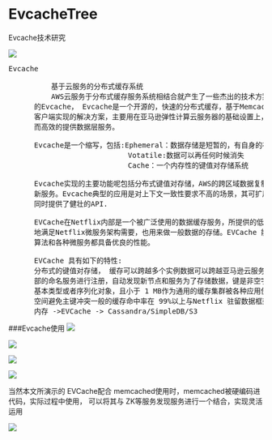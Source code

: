 # EvcacheTree
Evcache技术研究

![](https://i.imgur.com/wIReHIW.png)

<pre>
Evcache
 
          基于云服务的分布式缓存系统
          AWS云服务于分布式缓存服务系统相结合就产生了一些杰出的技术方案，一个典型案例是NetFlix
      的Evcache， Evcache是一个开源的，快速的分布式缓存，基于Memcached的内存存储和Spymemcached
      客户端实现的解决方案，主要用在亚马逊弹性计算云服务器的基础设置上，为云计算做了优化，能够顺畅
      而高效的提供数据层服务。

      Evcache是一个缩写，包括:Ephemeral：数据存储是短暂的，有自身的存活时间。
                            Votatile:数据可以再任何时候消失
                            Cache：一个内存性的键值对存储系统

      Evcache实现的主要功能呢包括分布式键值对存储，AWS的跨区域数据复制以及注册和启动发现新节点或
      新服务。Evcache典型的应用是对上下文一致性要求不高的场景，其可扩展性已经可以处理非常大的流量，
      同时提供了健壮的API.

      EVCache在Netflix内部是一个被广泛使用的数据缓存服务，所提供的低延迟且高可用的缓存方案可以很好
      地满足Netflix微服务架构需要，也用来做一般数据的存储。EVCache 能够使面向终端用户的应用，个性化
      算法和各种微服务都具备优良的性能。

      EVCache 具有如下的特性:
      分布式的键值对存储， 缓存可以跨越多个实例数据可以跨越亚马逊云服务的可用区进行复制通过Netflix内
      部的命名服务进行注册，自动发现新节点和服务为了存储数据，键是非空字符串，值可以是非空的字节数组、
      基本类型或者序列化对象，且小于 1 MB作为通用的缓存集群被各种应用使用，支持可选的缓存名称，以命名
      空间避免主键冲突一般的缓存命中率在 99%以上与Netflix 驻留数据框架能够良好协作，典型的访问次序:
      内存 ->EVCache -> Cassandra/SimpleDB/S3
</pre>

###Evcache使用
![](https://i.imgur.com/ZPY58bq.png)

![](https://i.imgur.com/tQgM4Vo.png)

![](https://i.imgur.com/8CiFtyc.png)

![](https://i.imgur.com/pZxPOQR.png)


当然本文所演示的 EVCache配合 memcached使用时，memcached被硬编码进代码，实际过程中使用，
可以将其与 ZK等服务发现服务进行一个结合，实现灵活运用

![](https://i.imgur.com/T3pilFa.png)
